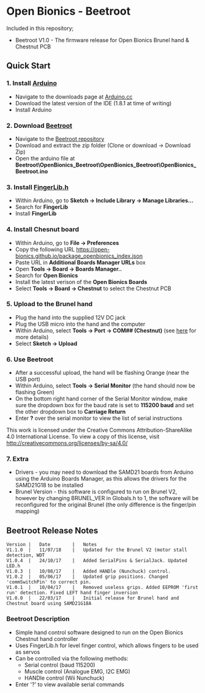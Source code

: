 # Open Bionics - Beetroot

Included in this repository;

- Beetroot V1.0 - The firmware release for Open Bionics Brunel hand & Chestnut PCB 

## Quick Start
### 1. Install [Arduino](https://www.arduino.cc)
* Navigate to the downloads page at [Arduino.cc](https://www.arduino.cc/en/Main/Software)
* Download the latest version of the IDE (1.8.1 at time of writing)
* Install Arduino
### 2. Download [Beetroot](https://github.com/Open-Bionics/Beetroot) 
* Navigate to the [Beetroot repository](https://github.com/Open-Bionics/Beetroot) 
* Download and extract the zip folder (Clone or download -> Download Zip)
* Open the arduino file at **Beetroot\OpenBionics_Beetroot\OpenBionics_Beetroot\OpenBionics_Beetroot.ino**
### 3. Install [FingerLib.h](https://github.com/Open-Bionics/FingerLib)
* Within Arduino, go to **Sketch -> Include Library -> Manage Libraries...**
* Search for **FingerLib**
* Install **FingerLib**
### 4. Install Chesnut board
* Within Arduino, go to **File -> Preferences**
* Copy the following URL https://open-bionics.github.io/package_openbionics_index.json
* Paste URL in **Additional Boards Manager URLs** box
* Open **Tools -> Board -> Boards Manager..**
* Search for **Open Bionics**
* Install the latest verison of the **Open Bionics Boards**
* Select **Tools -> Board -> Chestnut** to select the Chestnut PCB 
### 5. Upload to the Brunel hand
* Plug the hand into the supplied 12V DC jack
* Plug the USB micro into the hand and the computer
* Within Arduino, select **Tools -> Port -> COM## (Chestnut)** (see [here](https://www.arduino.cc/en/guide/troubleshooting#toc16) for more details)
* Select **Sketch -> Upload**
### 6. Use Beetroot
* After a successful upload, the hand will be flashing Orange (near the USB port)
* Within Arduino, select **Tools -> Serial Monitor** (the hand should now be flashing Green)
* On the bottom right hand corner of the Serial Monitor window, make sure the dropdown box for the baud rate is set to **115200 baud** and set the other dropdown box to **Carriage Return**
* Enter **?** over the serial monitor to view the list of serial instructions

This work is licensed under the Creative Commons Attribution-ShareAlike 4.0 International License.
To view a copy of this license, visit http://creativecommons.org/licenses/by-sa/4.0/

### 7. Extra
* Drivers - you may need to download the SAMD21 boards from Arduino using the Arduino Boards Manager, as this allows the drivers for the SAMD21G18 to be installed
* Brunel Version - this software is configured to run on Brunel V2, however by changing BRUNEL_VER in Globals.h to 1, the software will be reconfigured for the original Brunel (the only difference is the finger/pin mapping) 


## Beetroot Release Notes

	Version	|	Date		|	Notes
	V1.1.0	|	11/07/18	|	Updated for the Brunel V2 (motor stall detection, WDT
	V1.0.4	|	24/10/17	|	Added SerialPins & SerialJack. Updated LED.h 
	V1.0.3	|	10/08/17	|	Added HANDle (Nunchuck) control.
	V1.0.2	|	05/06/17	|	Updated grip positions. Changed 'commSwitchPin' to correct pin.
	V1.0.1	|	10/04/17	|	Removed useless grips. Added EEPROM 'first run' detection. Fixed LEFT hand finger inversion
	V1.0.0	|	22/03/17	|	Initial release for Brunel hand and Chestnut board using SAMD21G18A
		
	



### Beetroot Description

* Simple hand control software designed to run on the Open Bionics Chestnut hand controller
* Uses FingerLib.h for level finger control, which allows fingers to be used as servos
* Can be controlled via the following methods:
	* Serial control (baud 115200)
	* Muscle control (Analogue EMG, I2C EMG)
	* HANDle control (Wii Nunchuck)
* Enter '?' to view available serial commands

		
